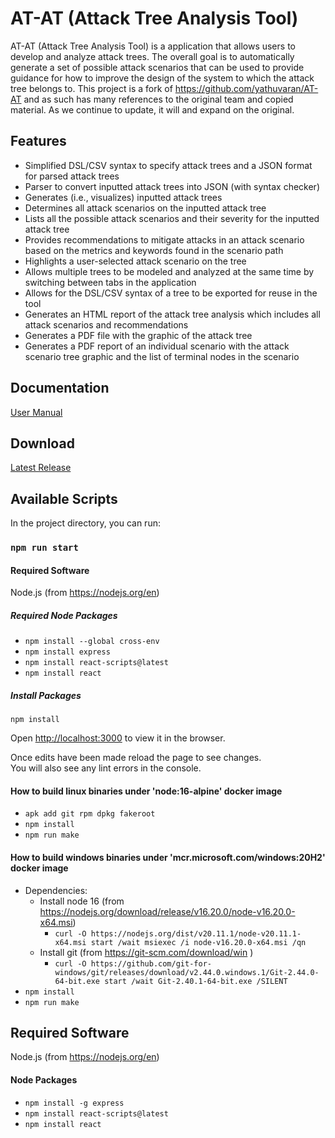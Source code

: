# AT-AT (Attack Tree Analysis Tool)

AT-AT (Attack Tree Analysis Tool) is a application that allows users to develop and analyze attack trees. The overall goal is to automatically generate a set of possible attack scenarios that can be used to provide guidance for how to improve the design of the system to which the attack tree belongs to. This project is a fork of https://github.com/yathuvaran/AT-AT and as such has many references to the original team and copied material. As we continue to update, it will and expand on the original.

## Features

- Simplified DSL/CSV syntax to specify attack trees and a JSON format for parsed attack trees
- Parser to convert inputted attack trees into JSON (with syntax checker)
- Generates (i.e., visualizes) inputted attack trees
- Determines all attack scenarios on the inputted attack tree
- Lists all the possible attack scenarios and their severity for the inputted attack tree
- Provides recommendations to mitigate attacks in an attack scenario based on the metrics and keywords found in the scenario path
- Highlights a user-selected attack scenario on the tree
- Allows multiple trees to be modeled and analyzed at the same time by switching between tabs in the application
- Allows for the DSL/CSV syntax of a tree to be exported for reuse in the tool
- Generates an HTML report of the attack tree analysis which includes all attack scenarios and recommendations
- Generates a PDF file with the graphic of the attack tree
- Generates a PDF report of an individual scenario with the attack scenario tree graphic and the list of terminal nodes in the scenario

## Documentation

[User Manual](Documentation/ESE%20AT%20AT%20User%20Manual.pdf)

## Download

[Latest Release](https://github.com/Empowering-Secure-Elections/attack-tree_analysis_tool/releases/tag/baseline-v1.0)

## Available Scripts

In the project directory, you can run:

### `npm run start`

#### Required Software
Node.js (from https://nodejs.org/en)

##### Required Node Packages
- `npm install --global cross-env`
- `npm install express`
- `npm install react-scripts@latest`
- `npm install react`

##### Install Packages 
`npm install`

Open [http://localhost:3000](http://localhost:3000) to view it in the browser.

Once edits have been made reload the page to see changes.\
You will also see any lint errors in the console.

#### How to build linux binaries under 'node:16-alpine' docker image

- `apk add git rpm dpkg fakeroot`
- `npm install`
- `npm run make`

#### How to build windows binaries under 'mcr.microsoft.com/windows:20H2' docker image

- Dependencies:
  - Install node 16 (from https://nodejs.org/download/release/v16.20.0/node-v16.20.0-x64.msi)
    - `curl -O https://nodejs.org/dist/v20.11.1/node-v20.11.1-x64.msi
     start /wait msiexec /i node-v16.20.0-x64.msi /qn`
  - Install git (from https://git-scm.com/download/win )
    - `curl -O https://github.com/git-for-windows/git/releases/download/v2.44.0.windows.1/Git-2.44.0-64-bit.exe
     start /wait Git-2.40.1-64-bit.exe /SILENT`
- `npm install`
- `npm run make`

## Required Software
Node.js (from https://nodejs.org/en)

#### Node Packages
- `npm install -g express`
- `npm install react-scripts@latest`
- `npm install react`
